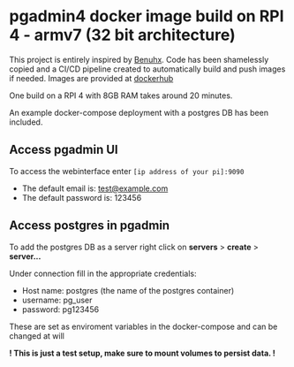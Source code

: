 # pgadmin4 docker image build on RPI 4 - armv7 (32 bit architecture)

This project is entirely inspired by [Benuhx](https://github.com/Benuhx/pgadmin4-docker-arm). Code has been shamelessly copied and a CI/CD pipeline created to automatically build and push images if needed. Images are provided at [dockerhub](https://hub.docker.com/repository/docker/hunnguye/pgadmin4-armv7)

One build on a RPI 4 with 8GB RAM takes around 20 minutes.

An example docker-compose deployment with a postgres DB has been included.

## Access pgadmin UI

To access the webinterface enter `[ip address of your pi]:9090`
* The default email is: test@example.com
* The default password is: 123456

## Access postgres in pgadmin
To add the postgres DB as a server right click on **servers** > **create** > **server...**

Under connection fill in the appropriate credentials:
* Host name: postgres (the name of the postgres container)
* username: pg_user
* password: pg123456

These are set as enviroment variables in the docker-compose and can be changed at will

**! This is just a test setup, make sure to mount volumes to persist data. !**
